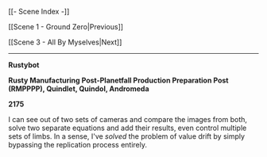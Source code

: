 [[- Scene Index -]]

[[Scene 1 - Ground Zero|Previous]]

[[Scene 3 - All By Myselves|Next]]

---

**Rustybot**

**Rusty Manufacturing Post-Planetfall Production Preparation Post (RMPPPP), Quindlet, Quindol, Andromeda**

**2175**

I can see out of two sets of cameras and compare the images from both, solve two separate equations and add their results, even control multiple sets of limbs. In a sense, I've *solved* the problem of value drift by simply bypassing the replication process entirely.